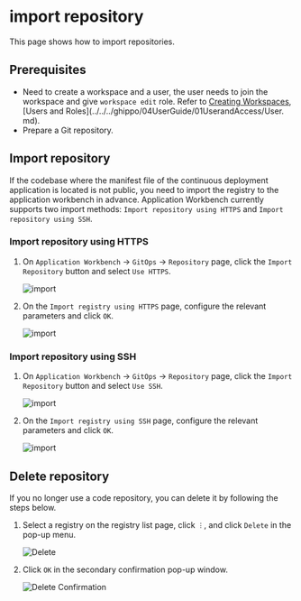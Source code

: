 # import repository

This page shows how to import repositories.

## Prerequisites

- Need to create a workspace and a user, the user needs to join the workspace and give `workspace edit` role.
  Refer to [Creating Workspaces](../../../ghippo/04UserGuide/02Workspace/Workspaces.md), [Users and Roles](../../../ghippo/04UserGuide/01UserandAccess/User. md).
- Prepare a Git repository.

## Import repository

If the codebase where the manifest file of the continuous deployment application is located is not public, you need to import the registry to the application workbench in advance. Application Workbench currently supports two import methods: `Import repository using HTTPS` and `Import repository using SSH`.

### Import repository using HTTPS

1. On `Application Workbench` -> `GitOps` -> `Repository` page, click the `Import Repository` button and select `Use HTTPS`.

    ![import](../../images/import01.png)

2. On the `Import registry using HTTPS` page, configure the relevant parameters and click `OK`.

    ![import](../../images/import02.png)

### Import repository using SSH

1. On `Application Workbench` -> `GitOps` -> `Repository` page, click the `Import Repository` button and select `Use SSH`.

    ![import](../../images/import01.png)

2. On the `Import registry using SSH` page, configure the relevant parameters and click `OK`.

    ![import](../../images/import03.png)

## Delete repository

If you no longer use a code repository, you can delete it by following the steps below.

1. Select a registry on the registry list page, click `︙`, and click `Delete` in the pop-up menu.

    ![Delete](../../images/import04.png)

2. Click `OK` in the secondary confirmation pop-up window.

    ![Delete Confirmation](../../images/import05.png)